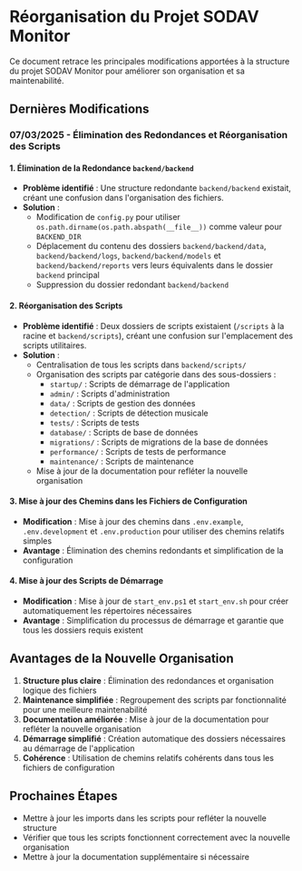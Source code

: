 # Réorganisation du Projet SODAV Monitor

Ce document retrace les principales modifications apportées à la structure du projet SODAV Monitor pour améliorer son organisation et sa maintenabilité.

## Dernières Modifications

### 07/03/2025 - Élimination des Redondances et Réorganisation des Scripts

#### 1. Élimination de la Redondance `backend/backend`

- **Problème identifié** : Une structure redondante `backend/backend` existait, créant une confusion dans l'organisation des fichiers.
- **Solution** : 
  - Modification de `config.py` pour utiliser `os.path.dirname(os.path.abspath(__file__))` comme valeur pour `BACKEND_DIR`
  - Déplacement du contenu des dossiers `backend/backend/data`, `backend/backend/logs`, `backend/backend/models` et `backend/backend/reports` vers leurs équivalents dans le dossier `backend` principal
  - Suppression du dossier redondant `backend/backend`

#### 2. Réorganisation des Scripts

- **Problème identifié** : Deux dossiers de scripts existaient (`/scripts` à la racine et `backend/scripts`), créant une confusion sur l'emplacement des scripts utilitaires.
- **Solution** : 
  - Centralisation de tous les scripts dans `backend/scripts/`
  - Organisation des scripts par catégorie dans des sous-dossiers :
    - `startup/` : Scripts de démarrage de l'application
    - `admin/` : Scripts d'administration
    - `data/` : Scripts de gestion des données
    - `detection/` : Scripts de détection musicale
    - `tests/` : Scripts de tests
    - `database/` : Scripts de base de données
    - `migrations/` : Scripts de migrations de la base de données
    - `performance/` : Scripts de tests de performance
    - `maintenance/` : Scripts de maintenance
  - Mise à jour de la documentation pour refléter la nouvelle organisation

#### 3. Mise à jour des Chemins dans les Fichiers de Configuration

- **Modification** : Mise à jour des chemins dans `.env.example`, `.env.development` et `.env.production` pour utiliser des chemins relatifs simples
- **Avantage** : Élimination des chemins redondants et simplification de la configuration

#### 4. Mise à jour des Scripts de Démarrage

- **Modification** : Mise à jour de `start_env.ps1` et `start_env.sh` pour créer automatiquement les répertoires nécessaires
- **Avantage** : Simplification du processus de démarrage et garantie que tous les dossiers requis existent

## Avantages de la Nouvelle Organisation

1. **Structure plus claire** : Élimination des redondances et organisation logique des fichiers
2. **Maintenance simplifiée** : Regroupement des scripts par fonctionnalité pour une meilleure maintenabilité
3. **Documentation améliorée** : Mise à jour de la documentation pour refléter la nouvelle organisation
4. **Démarrage simplifié** : Création automatique des dossiers nécessaires au démarrage de l'application
5. **Cohérence** : Utilisation de chemins relatifs cohérents dans tous les fichiers de configuration

## Prochaines Étapes

- Mettre à jour les imports dans les scripts pour refléter la nouvelle structure
- Vérifier que tous les scripts fonctionnent correctement avec la nouvelle organisation
- Mettre à jour la documentation supplémentaire si nécessaire
